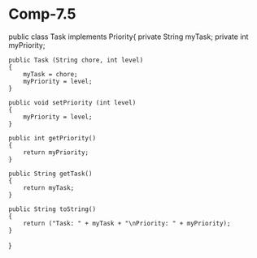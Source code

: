# Comp-7.5


public class Task implements Priority{
	private String myTask;
    private int myPriority;

    public Task (String chore, int level) 
    {
        myTask = chore;
        myPriority = level;
    }

    public void setPriority (int level)
    {
        myPriority = level;
    }

    public int getPriority()
    {
        return myPriority;
    }

    public String getTask()
    {
        return myTask;
    }

    public String toString()
    {
        return ("Task: " + myTask + "\nPriority: " + myPriority);
    }
}
